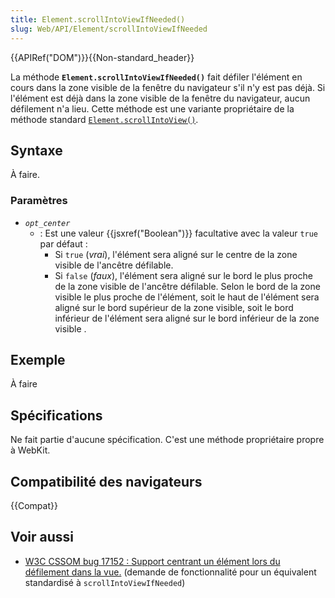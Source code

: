 ```yaml
---
title: Element.scrollIntoViewIfNeeded()
slug: Web/API/Element/scrollIntoViewIfNeeded
---
```


{{APIRef("DOM")}}{{Non-standard_header}}

La méthode **`Element.scrollIntoViewIfNeeded()`** fait défiler l'élément en cours dans la zone visible de la fenêtre du navigateur s'il n'y est pas déjà. Si l'élément est déjà dans la zone visible de la fenêtre du navigateur, aucun défilement n'a lieu. Cette méthode est une variante propriétaire de la méthode standard [`Element.scrollIntoView()`](/fr/docs/Web/API/Element/scrollIntoView).

## Syntaxe

À faire.

### Paramètres

- _`opt_center`_
  - : Est une valeur {{jsxref("Boolean")}} facultative avec la valeur `true` par défaut :
    - Si `true` (_vrai_), l'élément sera aligné sur le centre de la zone visible de l'ancêtre défilable.
    - Si `false` (_faux_), l'élément sera aligné sur le bord le plus proche de la zone visible de l'ancêtre défilable. Selon le bord de la zone visible le plus proche de l'élément, soit le haut de l'élément sera aligné sur le bord supérieur de la zone visible, soit le bord inférieur de l'élément sera aligné sur le bord inférieur de la zone visible .

## Exemple

À faire

## Spécifications

Ne fait partie d'aucune spécification. C'est une méthode propriétaire propre à WebKit.

## Compatibilité des navigateurs

{{Compat}}

## Voir aussi

- [W3C CSSOM bug 17152 : Support centrant un élément lors du défilement dans la vue.](https://www.w3.org/Bugs/Public/show_bug.cgi?id=17152) (demande de fonctionnalité pour un équivalent standardisé à `scrollIntoViewIfNeeded`)
